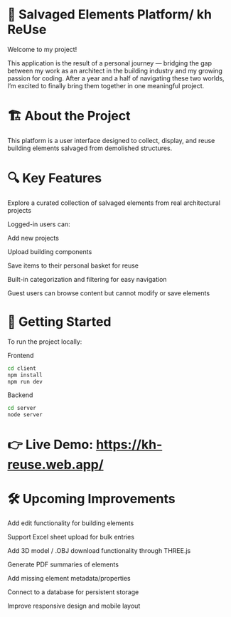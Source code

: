 # 🧱 Salvaged Elements Platform/ kh ReUse
Welcome to my project!

This application is the result of a personal journey — bridging the gap between my work as an architect in the building industry and my growing passion for coding. After a year and a half of navigating these two worlds, I’m excited to finally bring them together in one meaningful project. 

# 🏗️ About the Project
This platform is a user interface designed to collect, display, and reuse building elements salvaged from demolished structures.

# 🔍 Key Features
Explore a curated collection of salvaged elements from real architectural projects

Logged-in users can:

Add new projects

Upload building components

Save items to their personal basket for reuse

Built-in categorization and filtering for easy navigation

Guest users can browse content but cannot modify or save elements

# 🚀 Getting Started
To run the project locally:

Frontend
```bash
cd client
npm install
npm run dev
```
Backend
```bash
cd server
node server
```

# 👉 Live Demo: https://kh-reuse.web.app/

# 🛠️ Upcoming Improvements
 Add edit functionality for building elements

 Support Excel sheet upload for bulk entries

 Add 3D model / .OBJ download functionality through THREE.js

 Generate PDF summaries of elements

 Add missing element metadata/properties

 Connect to a database for persistent storage

 Improve responsive design and mobile layout
